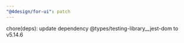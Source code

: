 ```yaml
---
"@4design/for-ui": patch
---
```


chore(deps): update dependency @types/testing-library__jest-dom to v5.14.6
